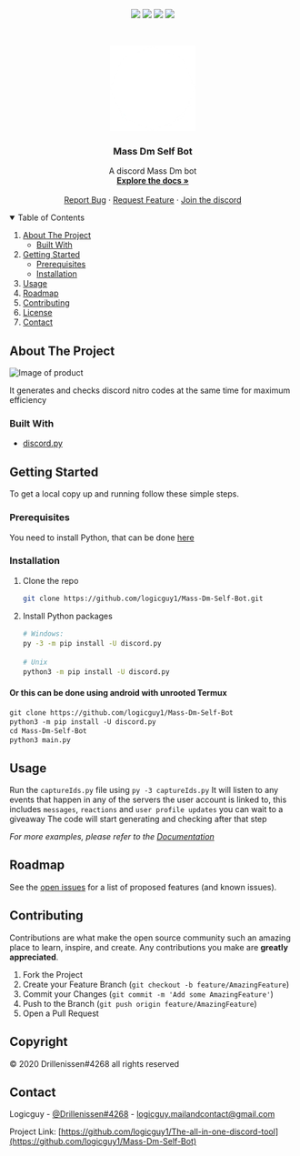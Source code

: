 <p align="center">
<img src=https://img.shields.io/github/stars/logicguy1/Mass-Dm-Self-Bot?style=for-the-badge&logo=appveyor&color=blue />
<img src=https://img.shields.io/github/forks/logicguy1/Mass-Dm-Self-Bot?style=for-the-badge&logo=appveyor&color=blue />
<img src=https://img.shields.io/github/issues/logicguy1/Mass-Dm-Self-Bot?style=for-the-badge&logo=appveyor&color=informational />
<img src=https://img.shields.io/github/issues-pr/logicguy1/Mass-Dm-Self-Bot?style=for-the-badge&logo=appveyor&color=informational />
</p>
<br />
<p align="center">
  <a href="https://github.com/othneildrew/Mass-Dm-Self-Bot">
    <img src="assets/logo.png" alt="Logo" width="150" height="150">
  </a>
  
  <h3 align="center">Mass Dm Self Bot</h3>

  <p align="center">
    A discord Mass Dm bot
    <br />
    <a href="https://github.com/logicguy1/Mass-Dm-Self-Bot"><strong>Explore the docs »</strong></a>
    <br />
    <br />
    <a href="https://github.com/logicguy1/Mass-Dm-Self-Bot/issues">Report Bug</a>
    ·
    <a href="https://github.com/logicguy1/Mass-Dm-Self-Bot/issues">Request Feature</a>
      ·
    <a href="https://www.anonix.xyz/discord">Join the discord</a>
  </p>
</p>
  
<details open="open">
  <summary>Table of Contents</summary>
  <ol>
    <li>
      <a href="#about-the-project">About The Project</a>
      <ul>
        <li><a href="#built-with">Built With</a></li>
      </ul>
    </li>
    <li>
      <a href="#getting-started">Getting Started</a>
      <ul>
        <li><a href="#prerequisites">Prerequisites</a></li>
        <li><a href="#installation">Installation</a></li>
      </ul>
    </li>
    <li><a href="#usage">Usage</a></li>
    <li><a href="#roadmap">Roadmap</a></li>
    <li><a href="#contributing">Contributing</a></li>
    <li><a href="#copyright">License</a></li>
    <li><a href="#contact">Contact</a></li>
  </ol>
</details>

## About The Project

<img src="assets/example.png" alt="Image of product">

It generates and checks discord nitro codes at the same time for maximum efficiency

### Built With

* [discord.py](https://github.com/Rapptz/discord.py)

## Getting Started

To get a local copy up and running follow these simple steps.

### Prerequisites
You need to install Python, that can be done [here](https://www.python.org)

### Installation
1. Clone the repo
   ```sh
   git clone https://github.com/logicguy1/Mass-Dm-Self-Bot.git
   ```
2. Install Python packages
   ```sh
   # Windows:
   py -3 -m pip install -U discord.py
   
   # Unix
   python3 -m pip install -U discord.py
   ```
   
#### Or this can be done using android with unrooted Termux
```
git clone https://github.com/logicguy1/Mass-Dm-Self-Bot
python3 -m pip install -U discord.py
cd Mass-Dm-Self-Bot
python3 main.py
```
   
## Usage

Run the `captureIds.py` file using `py -3 captureIds.py` 
It will listen to any events that happen in any of the servers the user account is linked to, this includes `messages`, `reactions` and `user profile updates` you can wait to a giveaway 
The code will start generating and checking after that step

_For more examples, please refer to the [Documentation](https://example.com)_

## Roadmap

See the [open issues](https://github.com/logicguy1/Mass-Dm-Self-Bot/issues) for a list of proposed features (and known issues).

## Contributing

Contributions are what make the open source community such an amazing place to learn, inspire, and create. Any contributions you make are **greatly appreciated**.

1. Fork the Project
2. Create your Feature Branch (`git checkout -b feature/AmazingFeature`)
3. Commit your Changes (`git commit -m 'Add some AmazingFeature'`)
4. Push to the Branch (`git push origin feature/AmazingFeature`)
5. Open a Pull Request
## Copyright

© 2020 Drillenissen#4268 all rights reserved

## Contact

Logicguy - [@Drillenissen#4268](https://www.discordapp.com) - logicguy.mailandcontact@gmail.com

Project Link: [https://github.com/logicguy1/The-all-in-one-discord-tool](https://github.com/logicguy1/Mass-Dm-Self-Bot)

